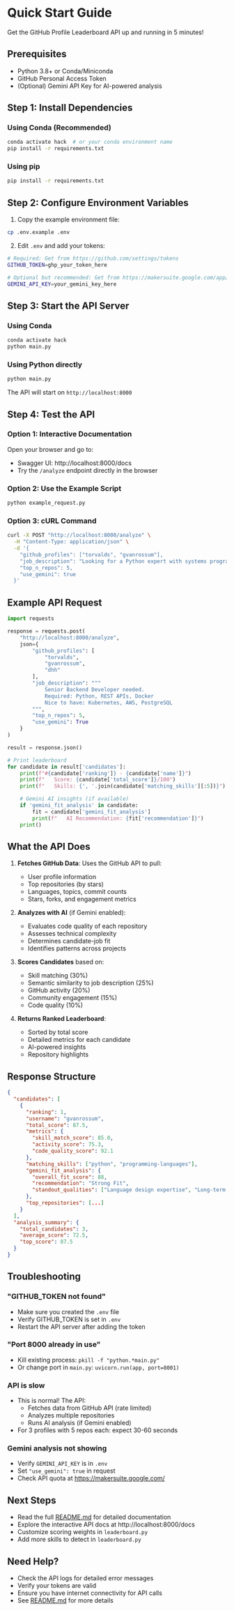 # Quick Start Guide

Get the GitHub Profile Leaderboard API up and running in 5 minutes!

## Prerequisites

- Python 3.8+ or Conda/Miniconda
- GitHub Personal Access Token
- (Optional) Gemini API Key for AI-powered analysis

## Step 1: Install Dependencies

### Using Conda (Recommended)
```bash
conda activate hack  # or your conda environment name
pip install -r requirements.txt
```

### Using pip
```bash
pip install -r requirements.txt
```

## Step 2: Configure Environment Variables

1. Copy the example environment file:
```bash
cp .env.example .env
```

2. Edit `.env` and add your tokens:
```bash
# Required: Get from https://github.com/settings/tokens
GITHUB_TOKEN=ghp_your_token_here

# Optional but recommended: Get from https://makersuite.google.com/app/apikey
GEMINI_API_KEY=your_gemini_key_here
```

## Step 3: Start the API Server

### Using Conda
```bash
conda activate hack
python main.py
```

### Using Python directly
```bash
python main.py
```

The API will start on `http://localhost:8000`

## Step 4: Test the API

### Option 1: Interactive Documentation
Open your browser and go to:
- Swagger UI: http://localhost:8000/docs
- Try the `/analyze` endpoint directly in the browser

### Option 2: Use the Example Script
```bash
python example_request.py
```

### Option 3: cURL Command
```bash
curl -X POST "http://localhost:8000/analyze" \
  -H "Content-Type: application/json" \
  -d '{
    "github_profiles": ["torvalds", "gvanrossum"],
    "job_description": "Looking for a Python expert with systems programming experience",
    "top_n_repos": 5,
    "use_gemini": true
  }'
```

## Example API Request

```python
import requests

response = requests.post(
    "http://localhost:8000/analyze",
    json={
        "github_profiles": [
            "torvalds",
            "gvanrossum",
            "dhh"
        ],
        "job_description": """
            Senior Backend Developer needed.
            Required: Python, REST APIs, Docker
            Nice to have: Kubernetes, AWS, PostgreSQL
        """,
        "top_n_repos": 5,
        "use_gemini": True
    }
)

result = response.json()

# Print leaderboard
for candidate in result['candidates']:
    print(f"#{candidate['ranking']} - {candidate['name']}")
    print(f"   Score: {candidate['total_score']}/100")
    print(f"   Skills: {', '.join(candidate['matching_skills'][:5])}")

    # Gemini AI insights (if available)
    if 'gemini_fit_analysis' in candidate:
        fit = candidate['gemini_fit_analysis']
        print(f"   AI Recommendation: {fit['recommendation']}")
    print()
```

## What the API Does

1. **Fetches GitHub Data**: Uses the GitHub API to pull:
   - User profile information
   - Top repositories (by stars)
   - Languages, topics, commit counts
   - Stars, forks, and engagement metrics

2. **Analyzes with AI** (if Gemini enabled):
   - Evaluates code quality of each repository
   - Assesses technical complexity
   - Determines candidate-job fit
   - Identifies patterns across projects

3. **Scores Candidates** based on:
   - Skill matching (30%)
   - Semantic similarity to job description (25%)
   - GitHub activity (20%)
   - Community engagement (15%)
   - Code quality (10%)

4. **Returns Ranked Leaderboard**:
   - Sorted by total score
   - Detailed metrics for each candidate
   - AI-powered insights
   - Repository highlights

## Response Structure

```json
{
  "candidates": [
    {
      "ranking": 1,
      "username": "gvanrossum",
      "total_score": 87.5,
      "metrics": {
        "skill_match_score": 85.0,
        "activity_score": 75.3,
        "code_quality_score": 92.1
      },
      "matching_skills": ["python", "programming-languages"],
      "gemini_fit_analysis": {
        "overall_fit_score": 88,
        "recommendation": "Strong Fit",
        "standout_qualities": ["Language design expertise", "Long-term project maintenance"]
      },
      "top_repositories": [...]
    }
  ],
  "analysis_summary": {
    "total_candidates": 3,
    "average_score": 72.5,
    "top_score": 87.5
  }
}
```

## Troubleshooting

### "GITHUB_TOKEN not found"
- Make sure you created the `.env` file
- Verify GITHUB_TOKEN is set in `.env`
- Restart the API server after adding the token

### "Port 8000 already in use"
- Kill existing process: `pkill -f "python.*main.py"`
- Or change port in `main.py`: `uvicorn.run(app, port=8001)`

### API is slow
- This is normal! The API:
  - Fetches data from GitHub API (rate limited)
  - Analyzes multiple repositories
  - Runs AI analysis (if Gemini enabled)
- For 3 profiles with 5 repos each: expect 30-60 seconds

### Gemini analysis not showing
- Verify `GEMINI_API_KEY` is in `.env`
- Set `"use_gemini": true` in request
- Check API quota at https://makersuite.google.com/

## Next Steps

- Read the full [README.md](README.md) for detailed documentation
- Explore the interactive API docs at http://localhost:8000/docs
- Customize scoring weights in `leaderboard.py`
- Add more skills to detect in `leaderboard.py`

## Need Help?

- Check the API logs for detailed error messages
- Verify your tokens are valid
- Ensure you have internet connectivity for API calls
- See [README.md](README.md) for more details
